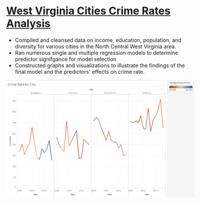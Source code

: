 # [West Virginia Cities Crime Rates Analysis](https://github.com/benjaminslates22/WV-Cities-Crime-Rate-Analysis) 
* Compiled and cleansed data on income, education, population, and diversity for various cities in the North Central West Virginia area.
* Ran numerous single and multiple regression models to determine predictor signifgance for model selection
* Constructed graphs and visualizations to illustrate the findings of the final model and the predictors' effects on crime rate.

![](https://github.com/benjaminslates22/benjaminslates22.github.io/blob/main/image/Crime%20Rate%20Graph.png)
